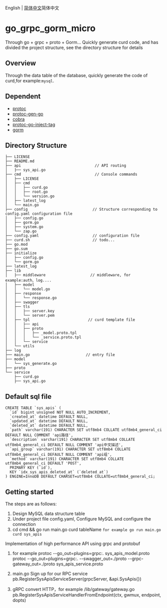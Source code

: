 English | [简体中文](./README.md)简体中文

# go_grpc_gorm_micro
Through go + grpc + proto + Gorm... Quickly generate curd code, and has divided the project structure, see the directory structure for details

## Overview
Through the data table of the database, quickly generate the code of curd,for example:`mysql`.

## Dependent
- [protoc](https://github.com/google/protobuf)
- [protoc-gen-go](https://github.com/golang/protobuf)
- [cobra](https://github.com/spf13/cobra)
- [protoc-go-inject-tag](https://github.com/favadi/protoc-go-inject-tag)
- [gorm](https://github.com/go-gorm/gorm)

## Directory Structure
```
├── LICENSE
├── README.md
├── api                                 // API routing
│   ├── sys_api.go
├── cmd                                 // Console commands
│   ├── LICENSE
│   ├── cmd
│   │   ├── curd.go
│   │   ├── root.go
│   │   └── version.go
│   ├── latest_log
│   └── main.go
├── config                             // Structure corresponding to config.yaml configuration file
│   ├── config.go
│   ├── gorm.go
│   ├── system.go
│   └── zap.go
├── config.yaml                        // configuration file
├── curd.sh                            // todo...
├── go.mod
├── go.sum
├── initialize
│   ├── config.go
│   └── gorm.go
├── latest_log
├── lib
│   ├── middleware                    // middleware, for example:auth、log....
│   ├── model
│   │   └── model.go
│   ├── response
│   │   └── response.go
│   ├── swagger
│   ├── tls
│   │   ├── server.key
│   │   └── server.pem
│   ├── tpl                          // curd template file
│   │   ├── api
│   │   ├── proto
│   │   │   ├── _model.proto.tpl
│   │   │   └── _service.proto.tpl
│   │   └── service
│   └── utils
├── log                             
├── main.go                         // entry file
├── model
│   └── sys_generate.go
├── proto
└── service
    ├── curd.go
    ├── sys_api.go
```

## Default sql file
```
CREATE TABLE `sys_apis` (
  `id` bigint unsigned NOT NULL AUTO_INCREMENT,
  `created_at` datetime DEFAULT NULL,
  `updated_at` datetime DEFAULT NULL,
  `deleted_at` datetime DEFAULT NULL,
  `path` varchar(191) CHARACTER SET utf8mb4 COLLATE utf8mb4_general_ci DEFAULT NULL COMMENT 'api路径',
  `description` varchar(191) CHARACTER SET utf8mb4 COLLATE utf8mb4_general_ci DEFAULT NULL COMMENT 'api中文描述',
  `api_group` varchar(191) CHARACTER SET utf8mb4 COLLATE utf8mb4_general_ci DEFAULT NULL COMMENT 'api组',
  `method` varchar(191) CHARACTER SET utf8mb4 COLLATE utf8mb4_general_ci DEFAULT 'POST',
  PRIMARY KEY (`id`),
  KEY `idx_sys_apis_deleted_at` (`deleted_at`)
) ENGINE=InnoDB DEFAULT CHARSET=utf8mb4 COLLATE=utf8mb4_general_ci;
```

## Getting started
The steps are as follows:
1. Design MySQL data structure table
2. Under project file config.yaml, Configure MySQL and configure the connection
3. cd cmd && go run main.go curd tableName `for example go run main.go curd sys_apis `
   
Implementation of high performance API using grpc and protobuf
1. for example
protoc --go_out=plugins=grpc:. sys_apis_model.proto 
protoc --go_out=plugins=grpc:. --swagger_out=./proto --grpc-gateway_out=./proto sys_apis_service.proto 

2. main.go Sign up for our RPC service
	pb.RegisterSysApisServiceServer(grpcServer, &api.SysApis{})

3. gRPC convert HTTP，for example /lib/gateway/gateway.go
pb.RegisterSysApisServiceHandlerFromEndpoint(ctx, gwmux, endpoint, dopts)

	